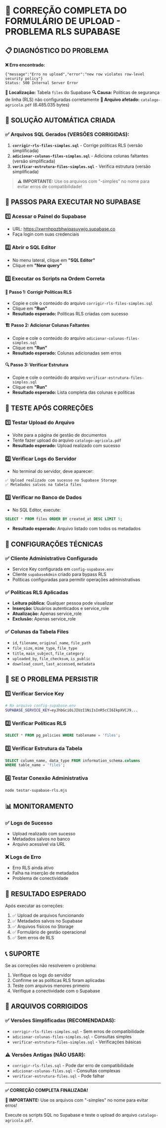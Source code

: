 # 🔧 CORREÇÃO COMPLETA DO FORMULÁRIO DE UPLOAD - PROBLEMA RLS SUPABASE

## 📋 DIAGNÓSTICO DO PROBLEMA

**❌ Erro encontrado:**

```
{"message":"Erro no upload","error":"new row violates row-level security policy"}
Status: 500 Internal Server Error
```

**📍 Localização:** Tabela `files` do Supabase
**🔍 Causa:** Políticas de segurança de linha (RLS) não configuradas corretamente
**📁 Arquivo afetado:** `catalogo-agricola.pdf` (6.485.035 bytes)

## 🚀 SOLUÇÃO AUTOMÁTICA CRIADA

### ✅ Arquivos SQL Gerados (VERSÕES CORRIGIDAS):

1. **`corrigir-rls-files-simples.sql`** - Corrige políticas RLS (versão simplificada)
2. **`adicionar-colunas-files-simples.sql`** - Adiciona colunas faltantes (versão simplificada)
3. **`verificar-estrutura-files-simples.sql`** - Verifica estrutura (versão simplificada)

> **⚠️ IMPORTANTE:** Use os arquivos com "-simples" no nome para evitar erros de compatibilidade!

## 📝 PASSOS PARA EXECUTAR NO SUPABASE

### 1️⃣ Acessar o Painel do Supabase

- URL: https://xwrnhpqzbhwiqasuywjo.supabase.co
- Faça login com suas credenciais

### 2️⃣ Abrir o SQL Editor

- No menu lateral, clique em **"SQL Editor"**
- Clique em **"New query"**

### 3️⃣ Executar os Scripts na Ordem Correta

#### 🔐 Passo 1: Corrigir Políticas RLS

- Copie e cole o conteúdo do arquivo `corrigir-rls-files-simples.sql`
- Clique em **"Run"**
- **Resultado esperado:** Políticas RLS criadas com sucesso

#### 🏗️ Passo 2: Adicionar Colunas Faltantes

- Copie e cole o conteúdo do arquivo `adicionar-colunas-files-simples.sql`
- Clique em **"Run"**
- **Resultado esperado:** Colunas adicionadas sem erros

#### 🔍 Passo 3: Verificar Estrutura

- Copie e cole o conteúdo do arquivo `verificar-estrutura-files-simples.sql`
- Clique em **"Run"**
- **Resultado esperado:** Lista completa das colunas e políticas

## 🧪 TESTE APÓS CORREÇÕES

### 1️⃣ Testar Upload do Arquivo

- Volte para a página de gestão de documentos
- Tente fazer upload do arquivo `catalogo-agricola.pdf`
- **Resultado esperado:** Upload realizado com sucesso

### 2️⃣ Verificar Logs do Servidor

- No terminal do servidor, deve aparecer:

```
✅ Upload realizado com sucesso no Supabase Storage
✅ Metadados salvos na tabela files
```

### 3️⃣ Verificar no Banco de Dados

- No SQL Editor, execute:

```sql
SELECT * FROM files ORDER BY created_at DESC LIMIT 5;
```

- **Resultado esperado:** Arquivo listado com todos os metadados

## 🔧 CONFIGURAÇÕES TÉCNICAS

### ✅ Cliente Administrativo Configurado

- Service Key configurada em `config-supabase.env`
- Cliente `supabaseAdmin` criado para bypass RLS
- Políticas configuradas para permitir operações administrativas

### ✅ Políticas RLS Aplicadas

- **Leitura pública:** Qualquer pessoa pode visualizar
- **Inserção:** Usuários autenticados e service_role
- **Atualização:** Apenas service_role
- **Exclusão:** Apenas service_role

### ✅ Colunas da Tabela Files

- `id`, `filename`, `original_name`, `file_path`
- `file_size`, `mime_type`, `file_type`
- `title`, `main_subject`, `file_category`
- `uploaded_by`, `file_checksum`, `is_public`
- `download_count`, `last_accessed`, `metadata`

## 🚨 SE O PROBLEMA PERSISTIR

### 1️⃣ Verificar Service Key

```bash
# No arquivo config-supabase.env
SUPABASE_SERVICE_KEY=eyJhbGciOiJIUzI1NiIsInR5cCI6IkpXVCJ9...
```

### 2️⃣ Verificar Políticas RLS

```sql
SELECT * FROM pg_policies WHERE tablename = 'files';
```

### 3️⃣ Verificar Estrutura da Tabela

```sql
SELECT column_name, data_type FROM information_schema.columns
WHERE table_name = 'files';
```

### 4️⃣ Testar Conexão Administrativa

```bash
node testar-supabase-rls.mjs
```

## 📊 MONITORAMENTO

### ✅ Logs de Sucesso

- Upload realizado com sucesso
- Metadados salvos no banco
- Arquivo acessível via URL

### ❌ Logs de Erro

- Erro RLS ainda ativo
- Falha na inserção de metadados
- Problema de conectividade

## 🎯 RESULTADO ESPERADO

Após executar as correções:

1. ✅ Upload de arquivos funcionando
2. ✅ Metadados salvos no Supabase
3. ✅ Arquivos físicos no Storage
4. ✅ Formulário de gestão operacional
5. ✅ Sem erros de RLS

## 📞 SUPORTE

Se as correções não resolverem o problema:

1. Verifique os logs do servidor
2. Confirme se as políticas RLS foram aplicadas
3. Teste com arquivos menores primeiro
4. Verifique a conectividade com o Supabase

## 🔧 ARQUIVOS CORRIGIDOS

### ✅ Versões Simplificadas (RECOMENDADAS):

- `corrigir-rls-files-simples.sql` - Sem erros de compatibilidade
- `adicionar-colunas-files-simples.sql` - Consultas simples
- `verificar-estrutura-files-simples.sql` - Verificações básicas

### ⚠️ Versões Antigas (NÃO USAR):

- `corrigir-rls-files.sql` - Pode dar erro de compatibilidade
- `adicionar-colunas-files.sql` - Consultas complexas
- `verificar-estrutura-files.sql` - Pode falhar

---

**✅ CORREÇÃO COMPLETA FINALIZADA!**

**🚨 IMPORTANTE:** Use os arquivos com "-simples" no nome para evitar erros!

Execute os scripts SQL no Supabase e teste o upload do arquivo `catalogo-agricola.pdf`.
